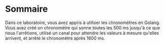 # Sommaire

Dans ce laboratoire, vous avez appris à utiliser les chronomètres en Golang. Vous avez créé un chronomètre qui sonne toutes les 500 ms jusqu'à ce que nous l'arrêtions, utilisé un canal pour attendre les valeurs à mesure qu'elles arrivent, et arrêté le chronomètre après 1600 ms.
